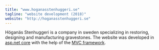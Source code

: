 ```yaml
---
title: "www.hoganasstenhuggeri.se"
tagline: "website development (2018)"
website: "http://hoganasstenhuggeri.se"
---
```


Höganäs Stenhuggeri is a company in sweden specializing in restoring, designing and manufacturing gravestones.
The website was developed in [asp.net core](https://docs.microsoft.com/en-us/aspnet/core/?view=aspnetcore-2.2) with the help of the [MVC framework](https://docs.microsoft.com/en-us/aspnet/core/mvc/overview?view=aspnetcore-2.2).
